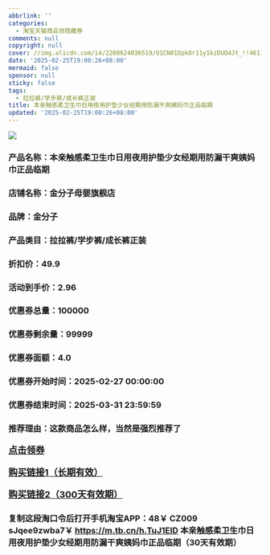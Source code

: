 ```yaml
---
abbrlink: ''
categories:
  - 淘宝天猫商品领隐藏券
comments: null
copyright: null
cover: //img.alicdn.com/i4/2208624036519/O1CN01DpkOr11y1kzDUO4Jt_!!4611686018427382439-2-item_pic.png
date: '2025-02-25T19:00:26+08:00'
mermaid: false
sponsor: null
sticky: false
tags:
  - 拉拉裤/学步裤/成长裤正装
title: 本亲触感柔卫生巾日用夜用护垫少女经期用防漏干爽姨妈巾正品临期
updated: '2025-02-25T19:00:26+08:00'
--- 
```


![](//img.alicdn.com/i4/2208624036519/O1CN01DpkOr11y1kzDUO4Jt_!!4611686018427382439-2-item_pic.png)

### 产品名称：本亲触感柔卫生巾日用夜用护垫少女经期用防漏干爽姨妈巾正品临期
### 店铺名称：金分子母婴旗舰店
### 品牌：金分子
### 产品类目：拉拉裤/学步裤/成长裤正装
### 折扣价：49.9
### 活动到手价：2.96
### 优惠券总量：100000
### 优惠券剩余量：99999
### 优惠券面额：4.0
### 优惠券开始时间：2025-02-27 00:00:00	
### 优惠券结束时间：2025-03-31 23:59:59	
### 推荐理由：这款商品怎么样，当然是强烈推荐了

<p style="font-size: 18px; font-weight: bold;">
  <a href="https://uland.taobao.com/coupon/edetail?e=oTRJBPSEKGilhHvvyUNXZfh8CuWt5YH5OVuOuRD5gLJMmdsrkidbOWBzzpT26idJ9OIHcUiSzpg%2Bg%2FODBJ0pmr0VKEnDq5LGiUEAdLV%2BlK9mZsHomqTOWjG1omiLOkluRSHvQe2jOLZ9pbNCYX0I%2BPP%2BWUTgK%2F%2B0I%2BtaUgbudUxA%2B536asYsLWVfKa%2BhVnNDP9e7ir4uTXq43Wx1fe5N%2BJjB6TX2HR3QQ5WKStDdyeTLAJho1Tgm24y1rRo98IyIzxHHRjXbSzC3GXpSbfs48r%2FEwCyDxZjKTuxpmmVhnAkytDo2qRBW%2BsfKArxSRXFyfY7Ktdyt7%2BSyHVvYwF84GiUzVkkdwsIm&traceId=0b515d4517407227641888116d126c&union_lens=lensId%3AOPT%401740722766%4021468f81_0dea_1954b298428_6d1d%4001%40eyJmbG9vcklkIjo3MzM1NH0ie" target="_blank">点击领券</a>
</p>
<p style="font-size: 18px; font-weight: bold;">
  <a href="https://s.click.taobao.com/t?e=m%3D2%26s%3DR8UXQeHobapw4vFB6t2Z2ueEDrYVVa64K7Vc7tFgwiHjf2vlNIV67uW8xal2bDKcahEP0ZrOLIr3ID%2FV1RqsF4wnCJeELi4I%2FIEn%2BS1IjHAB0ghlTd7WlZVm%2FOAUUFw71qrpxiwMoCNxc1AtbZGVS3%2BjgvezLVOkjEC%2BP0TgEXzNEPXytV9ALoS4zvCRUrqubV8hGCvTILDdxbc2vCnkHU5mxIhNyjhKtYsddZhQHF0BjZZtTmsZs1agT9SIDYVUV7IdlE3L4mWPgysBSxHfUOXVLEPDWL24%2FufIeaShmLvWGPPZ03CRxKqpMk1XrrPvwJdFErqBZa3GDmntuH4VtA%3D%3D" target="_blank">购买链接1（长期有效）</a>
</p>
<p style="font-size: 18px; font-weight: bold;">
  <a href="https://s.click.taobao.com/OWqYVNs" target="_blank">购买链接2（300天有效期）</a>
</p>

### 复制这段淘口令后打开手机淘宝APP：48￥ CZ009 sJqee9zwba7￥ https://m.tb.cn/h.TuJ1EID  本亲触感柔卫生巾日用夜用护垫少女经期用防漏干爽姨妈巾正品临期（30天有效期）
